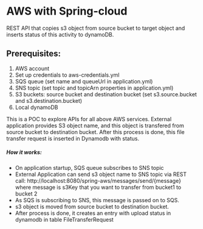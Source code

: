 
# AWS with Spring-cloud 
REST API that copies s3 object from source bucket to target object and inserts status of this activity to dynamoDB.

## Prerequisites:
1. AWS account
2. Set up credentials to aws-credentials.yml
2. SQS queue (set name and queueUrl in application.yml)
3. SNS topic (set topic and topicArn properties in application.yml)
4. S3 buckets: source bucket and destination bucket (set s3.source.bucket and s3.destination.bucket)
5. Local dynamoDB 

This is a POC to explore APIs for all above AWS services.
External application provides S3 object name, and this object is transfered from source bucket to destination bucket. 
After this process is done, this file transfer request is inserted in Dynamodb with status. 

##### How it works:
* On application startup, SQS queue subscribes to SNS topic
* External Application can send s3 object name to SNS topic via REST call: 
	http://localhost:8080/spring-aws/messages/send/{message} 
	where message is s3Key that you want to transfer from bucket1 to bucket 2	
* As SQS is subscribing to SNS, this message is passed on to SQS. 	
* s3 object is moved from source bucket to destination bucket.
* After process is done, it creates an entry with upload status in dynamodb in table FileTransferRequest

